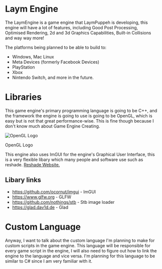 
# Laym Engine
The LaymEngine is a game engine that LaymPuppeh is developing, this engine will have a lot of features, including Good Post Processing, Optimised Rendering, 2d and 3d Graphics Capabilities, Built-in Collisions and way way more!

The platforms being planned to be able to build to:
-   Windows, Mac Linux
-   Meta Devices (formerly Facebook Devices)
-   PlayStation
-   Xbox
-   Nintendo Switch, and more in the future.
    

# Libraries

This game engine's primary programming language is going to be C++, and the framework the engine is going to use is going to be OpenGL, which is easy but is not that great performance-wise. This is fine though because I don't know much about Game Engine Creating.

  

![OpenGL Logo](https://ksr-ugc.imgix.net/assets/040/799/706/279041e43d54a32a804a2028e5235b08_original.png?ixlib=rb-4.0.2&w=680&fit=max&v=1683016440&gif-q=50&lossless=true&s=1134efda821a18982322dc12489c2603)

OpenGL Logo

This engine also uses ImGUI for the engine's Graphical User Interface, this is a very flexible libary which many people and software use such as reshade. 
[Reshade Website.](https://reshade.me)

## Libary links
- https://github.com/ocornut/imgui - ImGUI
- https://www.glfw.org - GLFW
- https://github.com/nothings/stb - Stb image loader
- https://glad.dav1d.de - Glad
 
# Custom Language

Anyway, I want to talk about the custom language I'm planning to make for custom scripts in the game engine. This language will be responsible for every game script in the engine, I will also need to figure out how to link the engine to the language and vice versa. I'm planning for this language to be similar to C# since I am very familiar with it.
